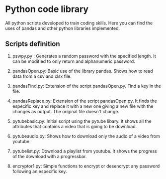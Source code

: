 # Python code library
 All python scripts developed to train coding skills. Here you can find the uses of pandas and other python libraries implemented.

## Scripts definition

1. pswpy.py : Generates a random password with the specified length. It can be modified to only return and alphanumeric password.
   
2. pandasOpen.py: Basic use of the library pandas. Shows how to read data from a csv and xlsx file.
   
3. pandasFind.py: Extension of the script pandasOpen.py. Find a key in the file.
4. pandasReplace.py: Extension of the script pandasOpen.py. It finds the especific key and replace it with a new one giving a new file with the changes as output. The original file doesn't change.
5. pytubebasic.py: Initial script using the pytube libary. It shows all the attributes that contains a video that is going to be download.
6. pytubeaudio.py: Shows how to download only the audio of a video from youtube.
7. pytubelist.py: Download a playlist from youtube. It shows the progress of the download with a progressbar.
8. encryptor1.py: Simple functions to encrypt or desencrypt any password following an especific key.